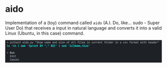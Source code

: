 # aido

Implementation of a (toy) command called `aido` (A.I. Do, like... sudo - Super User Do) that receives a input in natural language and converts it into a valid Linux (Ubuntu, in this case) command.

![Example](./example.png)